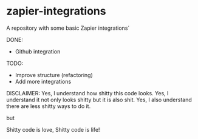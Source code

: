 # zapier-integrations
A repository with some basic Zapier integrations´

DONE:
- Github integration

TODO:
- Improve structure (refactoring)
- Add more integrations

DISCLAIMER:
Yes, I understand how shitty this code looks.
Yes, I understand it not only looks shitty but it is also shit.
Yes, I also understand there are less shitty ways to do it.

but

Shitty code is love, Shitty code is life!
